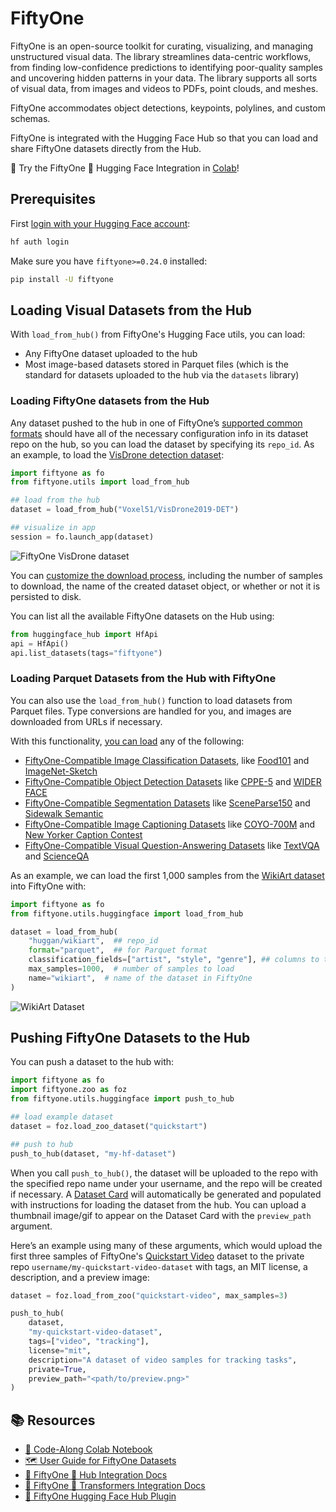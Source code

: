 # FiftyOne

FiftyOne is an open-source toolkit for curating, visualizing, and
managing unstructured visual data. The library streamlines data-centric
workflows, from finding low-confidence predictions to identifying poor-quality
samples and uncovering hidden patterns in your data. The library supports all
sorts of visual data, from images and videos to PDFs, point clouds, and meshes.

FiftyOne accommodates object detections, keypoints, polylines, and custom schemas.

FiftyOne is integrated with the Hugging Face Hub so that you can load and share
FiftyOne datasets directly from the Hub.

🚀 Try the FiftyOne 🤝 Hugging Face Integration in [Colab](https://colab.research.google.com/drive/1l0kzfbJ2wtUw1EGS1tq1PJYoWenMlihp?usp=sharing)!

## Prerequisites

First [login with your Hugging Face account](/docs/huggingface_hub/quick-start#login):

```bash
hf auth login
```

Make sure you have `fiftyone>=0.24.0` installed:

```bash
pip install -U fiftyone
```

## Loading Visual Datasets from the Hub

With `load_from_hub()` from FiftyOne's Hugging Face utils, you can load:

- Any FiftyOne dataset uploaded to the hub
- Most image-based datasets stored in Parquet files (which is the standard for datasets uploaded to the hub via the `datasets` library)

### Loading FiftyOne datasets from the Hub

Any dataset pushed to the hub in one of FiftyOne’s [supported common formats](https://docs.voxel51.com/user_guide/dataset_creation/datasets.html#supported-import-formats)
should have all of the necessary configuration info in its dataset repo on the
hub, so you can load the dataset by specifying its `repo_id`. As an example, to
load the [VisDrone detection dataset](https://huggingface.co/datasets/Voxel51/VisDrone2019-DET):

```python
import fiftyone as fo
from fiftyone.utils import load_from_hub

## load from the hub
dataset = load_from_hub("Voxel51/VisDrone2019-DET")

## visualize in app
session = fo.launch_app(dataset)
```

![FiftyOne VisDrone dataset](https://cdn-uploads.huggingface.co/production/uploads/63127e2495407887cb79c5ea/0eKxe_GSsBjt8wMjT9qaI.jpeg)

You can [customize the download process](https://docs.voxel51.com/integrations/huggingface.html#configuring-the-download-process), including the number of samples to
download, the name of the created dataset object, or whether or not it is persisted
to disk.

You can list all the available FiftyOne datasets on the Hub using:

```python
from huggingface_hub import HfApi
api = HfApi()
api.list_datasets(tags="fiftyone")
```

### Loading Parquet Datasets from the Hub with FiftyOne

You can also use the `load_from_hub()` function to load datasets from Parquet
files. Type conversions are handled for you, and images are downloaded from URLs
if necessary.

With this functionality, [you can load](https://docs.voxel51.com/integrations/huggingface.html#basic-examples) any of the following:

- [FiftyOne-Compatible Image Classification Datasets](https://huggingface.co/collections/Voxel51/fiftyone-compatible-image-classification-datasets-665dfd51020d8b66a56c9b6f), like [Food101](https://huggingface.co/datasets/food101) and [ImageNet-Sketch](https://huggingface.co/datasets/imagenet_sketch)
- [FiftyOne-Compatible Object Detection Datasets](https://huggingface.co/collections/Voxel51/fiftyone-compatible-object-detection-datasets-665e0279c94ae552c7159a2b) like [CPPE-5](https://huggingface.co/datasets/cppe-5) and [WIDER FACE](https://huggingface.co/datasets/wider_face)
- [FiftyOne-Compatible Segmentation Datasets](https://huggingface.co/collections/Voxel51/fiftyone-compatible-image-segmentation-datasets-665e15b6ddb96a4d7226a380) like [SceneParse150](https://huggingface.co/datasets/scene_parse_150) and [Sidewalk Semantic](https://huggingface.co/datasets/segments/sidewalk-semantic)
- [FiftyOne-Compatible Image Captioning Datasets](https://huggingface.co/collections/Voxel51/fiftyone-compatible-image-captioning-datasets-665e16e29350244c06084505) like [COYO-700M](https://huggingface.co/datasets/kakaobrain/coyo-700m) and [New Yorker Caption Contest](https://huggingface.co/datasets/jmhessel/newyorker_caption_contest)
- [FiftyOne-Compatible Visual Question-Answering Datasets](https://huggingface.co/collections/Voxel51/fiftyone-compatible-vqa-datasets-665e16424ecc8a718156248a) like [TextVQA](https://huggingface.co/datasets/textvqa) and [ScienceQA](https://huggingface.co/datasets/derek-thomas/ScienceQA)

As an example, we can load the first 1,000 samples from the
[WikiArt dataset](https://huggingface.co/datasets/huggan/wikiart) into FiftyOne with:

```python
import fiftyone as fo
from fiftyone.utils.huggingface import load_from_hub

dataset = load_from_hub(
    "huggan/wikiart",  ## repo_id
    format="parquet",  ## for Parquet format
    classification_fields=["artist", "style", "genre"], ## columns to treat as classification labels
    max_samples=1000,  # number of samples to load
    name="wikiart",  # name of the dataset in FiftyOne
)
```

![WikiArt Dataset](https://cdn-uploads.huggingface.co/production/uploads/63127e2495407887cb79c5ea/PCqCvTlNTG5SLtcK5fwuQ.jpeg)

## Pushing FiftyOne Datasets to the Hub

You can push a dataset to the hub with:

```python
import fiftyone as fo
import fiftyone.zoo as foz
from fiftyone.utils.huggingface import push_to_hub

## load example dataset
dataset = foz.load_zoo_dataset("quickstart")

## push to hub
push_to_hub(dataset, "my-hf-dataset")
```

When you call `push_to_hub()`, the dataset will be uploaded to the repo
with the specified repo name under your username, and the repo will be created
if necessary. A [Dataset Card](./datasets-cards) will automatically be generated and populated with instructions for loading the dataset from the hub. You can upload a thumbnail image/gif to appear on the Dataset Card with the `preview_path` argument.

Here’s an example using many of these arguments, which would upload the first three samples of FiftyOne's [Quickstart Video](https://docs.voxel51.com/user_guide/dataset_zoo/datasets.html#quickstart-video) dataset to the private repo `username/my-quickstart-video-dataset` with tags, an MIT license, a description, and a preview image:

```python
dataset = foz.load_from_zoo("quickstart-video", max_samples=3)

push_to_hub(
    dataset,
    "my-quickstart-video-dataset",
    tags=["video", "tracking"],
    license="mit",
    description="A dataset of video samples for tracking tasks",
    private=True,
    preview_path="<path/to/preview.png>"
)
```

## 📚 Resources

- [🚀 Code-Along Colab Notebook](https://colab.research.google.com/drive/1l0kzfbJ2wtUw1EGS1tq1PJYoWenMlihp?usp=sharing)
- [🗺️ User Guide for FiftyOne Datasets](https://docs.voxel51.com/user_guide/using_datasets.html#)
- [🤗 FiftyOne 🤝 Hub Integration Docs](https://docs.voxel51.com/integrations/huggingface.html#huggingface-hub)
- [🤗 FiftyOne 🤝 Transformers Integration Docs](https://docs.voxel51.com/integrations/huggingface.html#transformers-library)
- [🧩 FiftyOne Hugging Face Hub Plugin](https://github.com/voxel51/fiftyone-huggingface-plugins)
